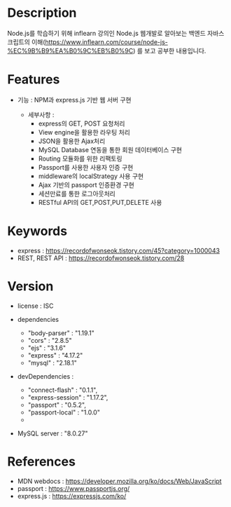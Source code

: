 
# Description

Node.js를 학습하기 위해 inflearn 강의인 Node.js 웹개발로 알아보는 백엔드 자바스크립트의 이해(https://www.inflearn.com/course/node-js-%EC%9B%B9%EA%B0%9C%EB%B0%9C) 를 보고 공부한 내용입니다.

# Features

- 기능 : NPM과 express.js 기반 웹 서버 구현

    - 세부사항 :
        - express의 GET, POST 요청처리
        - View engine을 활용한 라우팅 처리
        - JSON을 활용한 Ajax처리
        - MySQL Database 연동을 통한 회원 데이터베이스 구현
        - Routing 모듈화를 위한 리팩토링
        - Passport를 사용한 사용자 인증 구현
        - middleware의 localStrategy 사용 구현
        - Ajax 기반의 passport 인증환경 구현
        - 세션만료를 통한 로그아웃처리
        - RESTful API의 GET,POST,PUT,DELETE 사용

# Keywords

- express : https://recordofwonseok.tistory.com/45?category=1000043
- REST, REST API : https://recordofwonseok.tistory.com/28

# Version
   
- license : ISC
- dependencies
    - "body-parser" : "1.19.1"
    - "cors" : "2.8.5"
    - "ejs" : "3.1.6"
    - "express" : "4.17.2"
    - "mysql" : "2.18.1"
                    
- devDependencies :  
    - "connect-flash" : "0.1.1",
    - "express-session" : "1.17.2",
    - "passport" : "0.5.2",
    - "passport-local" : "1.0.0"
    - 
- MySQL server : "8.0.27"

# References

- MDN webdocs : https://developer.mozilla.org/ko/docs/Web/JavaScript
- passport : https://www.passportjs.org/
- express.js : https://expressjs.com/ko/
